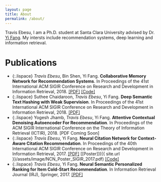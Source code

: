 ```yaml
---
layout: page
title: About
permalink: /about/
---
```


Travis Ebesu, I am a Ph.D. student at Santa Clara University advised by Dr. [Yi Fang](http://www.cse.scu.edu/~yfang/). My intersts include recommendation systems, deep learning and information retrieval.



# Publications
* {:.lispace} *Travis Ebesu*, Bin Shen, Yi Fang. **Collaborative Memory Network for Recommendation Systems**. In Proceedings of the 41st International ACM SIGIR Conference on Research and Development in Information Retrieval, 2018. [[PDF]](https://arxiv.org/pdf/1804.10862.pdf) [[Code]](https://github.com/tebesu/CollaborativeMemoryNetwork)
* {:.lispace} Suthee Chaidaroon, *Travis Ebesu*, Yi Fang. **Deep Semantic Text Hashing with Weak Supervision**. In Proceedings of the 41st International ACM SIGIR Conference on Research and Development in Information Retrieval, 2018. [[PDF]](http://www.cse.scu.edu/~yfang/Deep_Semantic_Text_Hashing_Weak_Supervision.pdf)
* {:.lispace} Yogesh Jhamb, *Travis Ebesu*, Yi Fang. **Attentive Contextual Denoising Autoencoder For Recommendation**. In Proceedings of the ACM SIGIR International Conference on the Theory of Information Retrieval (ICTIR), 2018. \[PDF Coming Soon\]
* {:.lispace} *Travis Ebesu*, Yi Fang. **Neural Citation Network for Context-Aware Citation Recommendation**. In Proceedings of the 40th International ACM SIGIR Conference on Research and Development in Information Retrieval, 2017. [[PDF]](http://www.cse.scu.edu/~yfang/NCN.pdf) [[Poster]]({{ site.url }}/assets/image/NCN_Poster_SIGIR_2017.pdf) [[Code]](https://github.com/tebesu/NeuralCitationNetwork)
* {:.lispace} *Travis Ebesu*, Yi Fang. **Neural Semantic Personalized Ranking for Item Cold-Start Recommendation**. In Information Retrieval Journal (IRJ), Springer, 2017. [[PDF]](http://www.cse.scu.edu/~yfang/NSPR.pdf)
